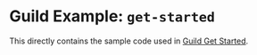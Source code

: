# Guild Example: `get-started`

This directly contains the sample code used in [Guild Get
Started](https://my.guild.ai/start/use-guild).
